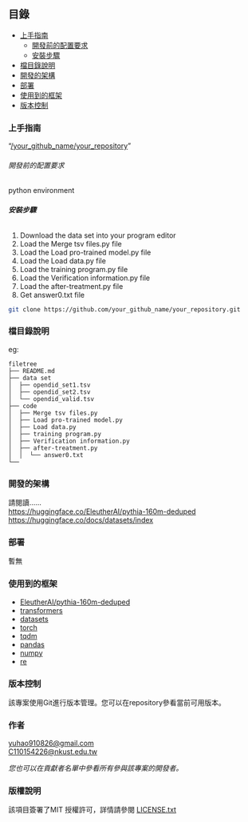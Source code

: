 ## 目錄

- [上手指南](#上手指南)
  - [開發前的配置要求](#開發前的配置要求)
  - [安裝步驟](#安裝步驟)
- [檔目錄說明](#檔目錄說明)
- [開發的架構](#開發的架構)
- [部署](#部署)
- [使用到的框架](#使用到的框架)
- [版本控制](#版本控制)

### 上手指南

“[/your_github_name/your_repository](https://github.com/YuHao1002/aicup-.git)”



###### 開發前的配置要求

python environment

###### **安裝步驟**

1. Download the data set into your program editor
2. Load the Merge tsv files.py file
3. Load the Load pro-trained model.py file
4. Load the Load data.py file
5. Load the training program.py file
6. Load the Verification information.py file
7. Load the after-treatment.py file
8. Get answer0.txt file


```sh
git clone https://github.com/your_github_name/your_repository.git
```

### 檔目錄說明
eg:

```
filetree 
├── README.md
├── data set
│  ├── opendid_set1.tsv
│  ├── opendid_set2.tsv
│  └── opendid_valid.tsv
├── code
│  ├── Merge tsv files.py
│  ├── Load pro-trained model.py
│  ├── Load data.py
│  ├── training program.py
│  ├── Verification information.py
│  ├── after-treatment.py
│  │  └── answer0.txt
└── 
```





### 開發的架構 

請閱讀……<br>
https://huggingface.co/EleutherAI/pythia-160m-deduped <br>
https://huggingface.co/docs/datasets/index


### 部署

暫無

### 使用到的框架

- [EleutherAI/pythia-160m-deduped](https://huggingface.co/EleutherAI/pythia-160m-deduped)
- [transformers](https://claire-chang.com/2023/09/26/transformer-%E6%A8%A1%E5%9E%8B%E4%BB%8B%E7%B4%B9/)
- [datasets](https://huggingface.co/docs/datasets/index)
- [torch](https://pytorch.org/)
- [tqdm](https://clay-atlas.com/blog/2019/11/11/python-chinese-tutorial-tqdm-progress-and-ourself/)
- [pandas](https://pandas.pydata.org/)
- [numpy](https://numpy.org/)
- [re](https://docs.python.org/zh-tw/3/howto/regex.html)

### 版本控制

該專案使用Git進行版本管理。您可以在repository參看當前可用版本。

### 作者

yuhao910826@gmail.com <br>
C110154226@nkust.edu.tw <br>


 *您也可以在貢獻者名單中參看所有參與該專案的開發者。*

### 版權說明

該項目簽署了MIT 授權許可，詳情請參閱 [LICENSE.txt](https://github.com/your_github_name/your_repository/blob/master/LICENSE.txt)



